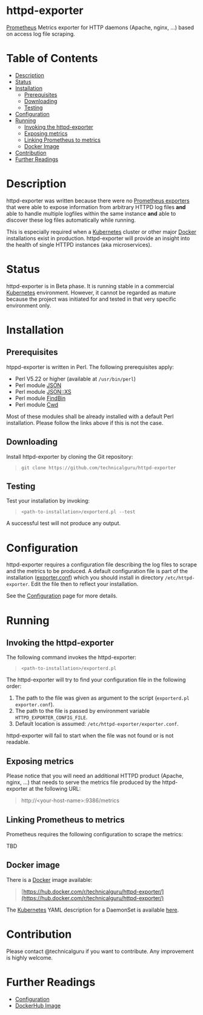# httpd-exporter
[Prometheus](https://prometheus.io/) Metrics exporter for HTTP daemons (Apache, nginx, ...) based on 
access log file scraping.

# Table of Contents
* [Description](#user-content-description)
* [Status](#user-content-status)
* [Installation](#user-content-installation)
  * [Prerequisites](#user-content-prerequisites)
  * [Downloading](#user-content-downloading)
  * [Testing](#user-content-testing)
* [Configuration](#user-content-configuration)
* [Running](#user-content-running)
  * [Invoking the httpd-exporter](#user-content-invoking-the-httpd-exporter)
  * [Exposing metrics](#user-content-exposing-metrics)
  * [Linking Prometheus to metrics](#user-content-linking-prometheus-to-metrics)
  * [Docker Image](#user-content-docker-image)
* [Contribution](#user-content-contribution)
* [Further Readings](#user-content-further-readings)

# Description
httpd-exporter was written because there were no [Prometheus exporters](https://prometheus.io/docs/instrumenting/exporters/)
that were able to expose information from arbitrary HTTPD log files **and** able to handle multiple logfiles 
within the same instance **and** able to discover these log files automatically while running.

This is especially required when a [Kubernetes](https://kubernetes.io/) cluster or other major [Docker](https://docker.io/) 
installations exist in production. httpd-exporter will provide an insight into the health of single HTTPD 
instances (aka microservices).

# Status
httpd-exporter is in Beta phase. It is running stable in a commercial [Kubernetes](https://kubernetes.io/)
environment. However, it cannot be regarded as mature because the project was initiated for and tested in that 
very specific environment only.

# Installation
## Prerequisites
htppd-exporter is written in Perl. The following prerequisites apply:

* Perl V5.22 or higher (available at `/usr/bin/perl`)
* Perl module [JSON](http://search.cpan.org/perldoc?JSON)
* Perl module [JSON::XS](http://search.cpan.org/~mlehmann/JSON-XS-3.04/XS.pm)
* Perl module [FindBin](https://perldoc.perl.org/FindBin.html)
* Perl module [Cwd](https://perldoc.perl.org/Cwd.html)

Most of these modules shall be already installed with a default Perl installation. Please follow the links above if this is not the case.

## Downloading
Install httpd-exporter by cloning the Git repository:

> `git clone https://github.com/technicalguru/httpd-exporter`

## Testing
Test your installation by invoking:

> `<path-to-installation>/exporterd.pl --test`

A successful test will not produce any output.

# Configuration
httpd-exporter requires a configuration file describing the log files to scrape and the metrics to be produced. A default configuration file
is part of the installation ([exporter.conf](exporter.conf)) which you should install in directory `/etc/httpd-exporter`. Edit the file then to reflect
your installation. 

See the [Configuration](CONFIGURATION.md) page for more details.

# Running
## Invoking the httpd-exporter
The following command invokes the httpd-exporter:

> `<path-to-installation>/exporterd.pl`

The httpd-exporter will try to find your configuration file in the following order:

1. The path to the file was given as argument to the script (`exporterd.pl exporter.conf`).
1. The path to the file is passed by environment variable `HTTPD_EXPORTER_CONFIG_FILE`.
1. Default location is assumed: `/etc/httpd-exporter/exporter.conf`.

httpd-exporter will fail to start when the file was not found or is not readable.

## Exposing metrics
Please notice that you will need an additional HTTPD product (Apache, nginx, ...) that needs to serve
the metrics file produced by the httpd-exporter at the following URL:

> http://&lt;your-host-name&gt;:9386/metrics

## Linking Prometheus to metrics
Prometheus requires the following configuration to scrape the metrics:

TBD

## Docker image
There is a [Docker](https://docker.io/) image available:

> [https://hub.docker.com/r/technicalguru/httpd-exporter/](https://hub.docker.com/r/technicalguru/httpd-exporter/)

The [Kubernetes](https://kubernetes.io/) YAML description for a DaemonSet is available [here](httpd-exporter.yaml).

# Contribution

Please contact @technicalguru if you want to contribute. Any improvement is highly welcome.

# Further Readings

* [Configuration](CONFIGURATION.md)
* [DockerHub Image](https://hub.docker.com/r/technicalguru/httpd-exporter/)



